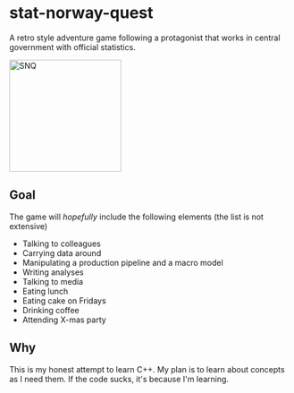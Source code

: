 # stat-norway-quest
A retro style adventure game following a protagonist that works in central government with official statistics.

<img src="https://github.com/user-attachments/assets/6d61bd90-8e1c-4eef-8b5b-36c845467f9f" alt="SNQ" width="200"/>

## Goal
The game will _hopefully_ include the following elements (the list is not extensive)
- Talking to colleagues
- Carrying data around
- Manipulating a production pipeline and a macro model
- Writing analyses
- Talking to media
- Eating lunch
- Eating cake on Fridays
- Drinking coffee
- Attending X-mas party

## Why
This is my honest attempt to learn C++. My plan is to learn about concepts as I need them. If the code sucks, it's because I'm learning.
